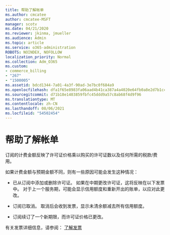 ```yaml
---
title: 帮助了解帐单
ms.author: cmcatee
author: cmcatee-MSFT
manager: scotv
ms.date: 04/21/2020
ms.reviewer: jkinma, jmueller
ms.audience: Admin
ms.topic: article
ms.service: o365-administration
ROBOTS: NOINDEX, NOFOLLOW
localization_priority: Normal
ms.collection: Adm_O365
ms.custom:
- commerce_billing
- "267"
- "1500005"
ms.assetid: bdcd1344-7a01-4a3f-90ad-3e7bc0f684a9
ms.openlocfilehash: dfa1f65e8983fa06aad4b41ca387a4a4020e64fb0a8e2d7b1cce54e1ba4d07e8
ms.sourcegitcommit: d71b18e1403859fbfc45ddd9a57c8ab68f4d9f96
ms.translationtype: MT
ms.contentlocale: zh-CN
ms.lasthandoff: 08/06/2021
ms.locfileid: "54502454"
---
```

# <a name="help-understanding-your-bill"></a>帮助了解帐单

订阅的计费金额反映了许可证价格乘以购买的许可证数以及任何所需的税款/费用。
  
如果计费金额与预期金额不同，则有一些原因可能会发生这种情况：
  
- 已从订阅中添加或删除许可证。 如果在中期更改许可证，这将反映在以下发票中。 对于上一个服务期，可能会显示信用额度和重新开出的账单，以应对此更改。

- 订阅已取消。 取消后会收到发票，显示未清余额减去所有信用额度。

- 订阅续订了一个新期限，而许可证价格已更改。

有关发票详细信息，请参阅： [了解发票](/microsoft-365/commerce/billing-and-payments/understand-your-invoice2)